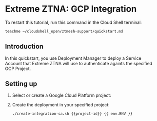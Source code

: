 # Extreme ZTNA: GCP Integration

To restart this tutorial, run this command in the Cloud Shell terminal:

```sh
teachme ~/cloudshell_open/ztmesh-support/quickstart.md
```


## Introduction

In this quickstart, you use Deployment Manager to deploy a Service Account that Extreme ZTNA will use to authenticate againts the specified GCP Project.


## Setting up

1. Select or create a Google Cloud Platform project:

    <walkthrough-project-setup></walkthrough-project-setup>

2. Create the deployment in your specified project:

    ```sh
	./create-integration-sa.sh {{project-id}} {{ env.ENV }}
    ```
